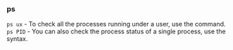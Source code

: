 ### ps

`ps ux` - To check all the processes running under a user, use the command.
`ps PID` - You can also check the process status of a single process, use the syntax.